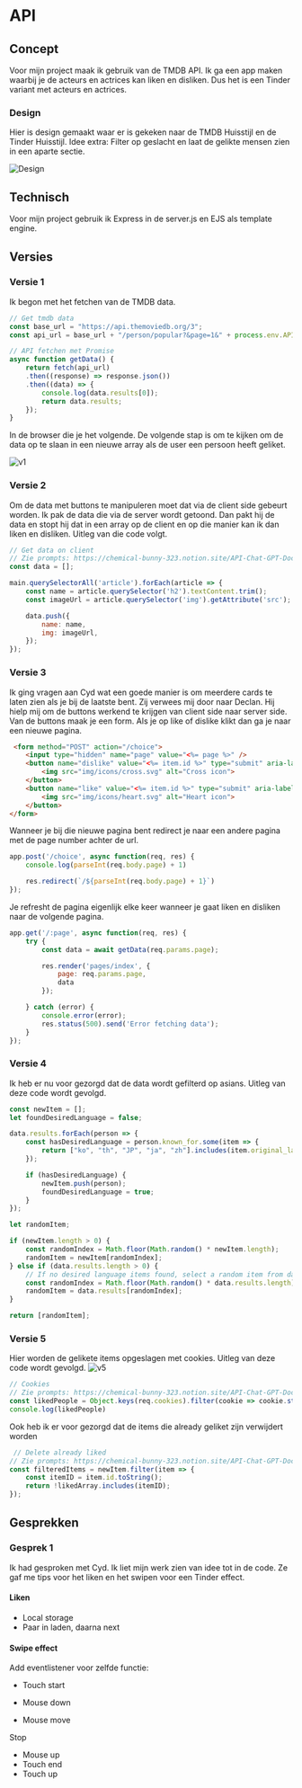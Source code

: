 # API
## Concept
Voor mijn project maak ik gebruik van de TMDB API. Ik ga een app maken waarbij je de acteurs en actrices kan liken en disliken. Dus het is een Tinder variant met acteurs en actrices. 

### Design
Hier is design gemaakt waar er is gekeken naar de TMDB Huisstijl en de Tinder Huisstijl. Idee extra: Filter op geslacht en laat de gelikte mensen zien in een aparte sectie. 

![Design](https://github.com/xiaonanpols21/api/blob/main/public/img/readme/design.png)

## Technisch
Voor mijn project gebruik ik Express in de server.js en EJS als template engine. 

## Versies
### Versie 1
Ik begon met het fetchen van de TMDB data. 
```js
// Get tmdb data
const base_url = "https://api.themoviedb.org/3";
const api_url = base_url + "/person/popular?&page=1&" + process.env.API_Key;

// API fetchen met Promise
async function getData() {
    return fetch(api_url)
    .then((response) => response.json())
    .then((data) => {
        console.log(data.results[0]);
        return data.results;
    });
}
```

In de browser die je het volgende. De volgende stap is om te kijken om de data op te slaan in een nieuwe array als de user een persoon heeft geliket. 

![v1](https://github.com/xiaonanpols21/api/blob/main/public/img/readme/v-1.png)

### Versie 2
Om de data met buttons te manipuleren moet dat via de client side gebeurt worden. Ik pak de data die via de server wordt getoond. Dan pakt hij de data en stopt hij dat in een array op de client en op die manier kan ik dan liken en disliken. Uitleg van die code volgt. 
```js
// Get data on client
// Zie prompts: https://chemical-bunny-323.notion.site/API-Chat-GPT-Doc-372f65d6b2a5497a86b02ed94edffe17#b648ab4676944b0ea43517825fc9845b
const data = [];

main.querySelectorAll('article').forEach(article => {
    const name = article.querySelector('h2').textContent.trim();
    const imageUrl = article.querySelector('img').getAttribute('src');

    data.push({
        name: name,
        img: imageUrl,
    });
});
```

### Versie 3
Ik ging vragen aan Cyd wat een goede manier is om meerdere cards te laten zien als je bij de laatste bent. Zij verwees mij door naar Declan. Hij hielp mij om de buttons werkend te krijgen van client side naar server side. Van de buttons maak je een form. Als je op like of dislike klikt dan ga je naar een nieuwe pagina. 
```html
 <form method="POST" action="/choice">
    <input type="hidden" name="page" value="<%= page %>" />
    <button name="dislike" value="<%= item.id %>" type="submit" aria-label="Dislike button">
        <img src="img/icons/cross.svg" alt="Cross icon">
    </button>
    <button name="like" value="<%= item.id %>" type="submit" aria-label="Like button">
        <img src="img/icons/heart.svg" alt="Heart icon">
    </button>
</form>
```

Wanneer je bij die nieuwe pagina bent redirect je naar een andere pagina met de page number achter de url. 
```js
app.post('/choice', async function(req, res) {
    console.log(parseInt(req.body.page) + 1)

    res.redirect(`/${parseInt(req.body.page) + 1}`)
});
```

Je refresht de pagina eigenlijk elke keer wanneer je gaat liken en disliken naar de volgende pagina. 
```js
app.get('/:page', async function(req, res) {
    try {
        const data = await getData(req.params.page);

        res.render('pages/index', {
            page: req.params.page,
            data
        });

    } catch (error) {
        console.error(error);
        res.status(500).send('Error fetching data');
    }
});
```

### Versie 4
Ik heb er nu voor gezorgd dat de data wordt gefilterd op asians. Uitleg van deze code wordt gevolgd.
```js
const newItem = [];
let foundDesiredLanguage = false;

data.results.forEach(person => {
    const hasDesiredLanguage = person.known_for.some(item => {
        return ["ko", "th", "JP", "ja", "zh"].includes(item.original_language.toLowerCase());
    });

    if (hasDesiredLanguage) {
        newItem.push(person);
        foundDesiredLanguage = true; 
    }
});

let randomItem;

if (newItem.length > 0) {
    const randomIndex = Math.floor(Math.random() * newItem.length);
    randomItem = newItem[randomIndex];
} else if (data.results.length > 0) {
    // If no desired language items found, select a random item from data.results
    const randomIndex = Math.floor(Math.random() * data.results.length);
    randomItem = data.results[randomIndex];
}

return [randomItem];
```

### Versie 5
Hier worden de gelikete items opgeslagen met cookies. Uitleg van deze code wordt gevolgd.
![v5](https://github.com/xiaonanpols21/api/blob/main/public/img/readme/v-5.png)
```js
// Cookies
// Zie prompts: https://chemical-bunny-323.notion.site/API-Chat-GPT-Doc-372f65d6b2a5497a86b02ed94edffe17?pvs=25#dea859d311134652bf95b0ea47e4018e
const likedPeople = Object.keys(req.cookies).filter(cookie => cookie.startsWith('liked_')).map(cookie => cookie.replace('liked_', ''));
console.log(likedPeople)
```

Ook heb ik er voor gezorgd dat de items die already geliket zijn verwijdert worden
```js
 // Delete already liked
// Zie prompts: https://chemical-bunny-323.notion.site/API-Chat-GPT-Doc-372f65d6b2a5497a86b02ed94edffe17#63df3380b3f94a61a5e14d367d914019
const filteredItems = newItem.filter(item => {
    const itemID = item.id.toString();
    return !likedArray.includes(itemID);
});
```

## Gesprekken
### Gesprek 1
Ik had gesproken met Cyd. Ik liet mijn werk zien van idee tot in de code. Ze gaf me tips voor het liken en het swipen voor een Tinder effect.

#### Liken
- Local storage
- Paar in laden, daarna next

#### Swipe effect
Add eventlistener voor zelfde functie:

- Touch start
- Mouse down

- Mouse move

Stop

- Mouse up
- Touch end
- Touch up
